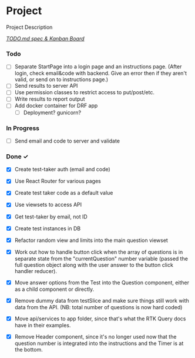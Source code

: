 # Project

Project Description

<em>[TODO.md spec & Kanban Board](https://bit.ly/3fCwKfM)</em>

### Todo

- [ ] Separate StartPage into a login page and an instructions page. (After login, check email&code with backend. Give an error then if they aren't valid, or send on to instructions page.)  
- [ ] Send results to server API  
- [ ] Use permission classes to restrict access to put/post/etc.  
- [ ] Write results to report output  
- [ ] Add docker container for DRF app  
  - [ ] Deployment? gunicorn?  

### In Progress

- [ ] Send email and code to server and validate  

### Done ✓

- [x] Create test-taker auth (email and code)  
- [x] Use React Router for various pages  
- [x] Create test taker code as a default value  
- [x] Use viewsets to access API  
- [x] Get test-taker by email, not ID  
- [x] Create test instances in DB  
- [x] Refactor random view and limits into the main question viewset  
- [x] Work out how to handle button click when the array of questions is in separate state from the "currentQuestion" number variable (passed the full question object along with the user answer to the button click handler reducer).  
- [x] Move answer options from the Test into the Question component, either as a child component or directly.  
- [x] Remove dummy data from testSlice and make sure things still work with data from the API. (NB: total number of questions is now hard coded)  
- [x] Move api/services to app folder, since that's what the RTK Query docs have in their examples.  
- [x] Remove Header component, since it's no longer used now that the question number is integrated into the instructions and the Timer is at the bottom.  

